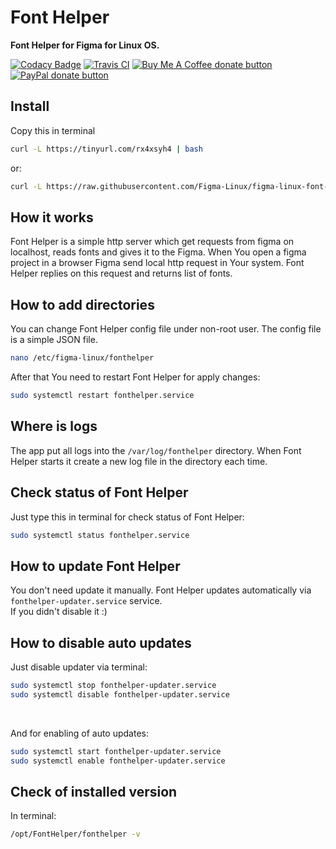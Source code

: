 # Font Helper

**Font Helper for Figma for Linux OS.**

[![Codacy Badge](https://api.codacy.com/project/badge/Grade/476feb557cf447e38f9c94b6944366f7)](https://app.codacy.com/app/ChugunovRoman/figma-linux-font-helper?utm_source=github.com&utm_medium=referral&utm_content=ChugunovRoman/figma-linux-font-helper&utm_campaign=Badge_Grade_Dashboard)
[![Travis CI](https://travis-ci.org/ChugunovRoman/figma-linux-font-helper.svg?branch=master)](https://travis-ci.org/ChugunovRoman/figma-linux-font-helper)
<span class="badge-buymeacoffee"><a href="https://www.buymeacoffee.com/U5hnMuASy" title="Donate to this project using Buy Me A Coffee"><img src="https://img.shields.io/badge/buy%20me%20a%20coffee-donate-yellow.svg" alt="Buy Me A Coffee donate button" /></a></span>
<span class="badge-paypal"><a href="https://www.paypal.com/cgi-bin/webscr?cmd=_s-xclick&hosted_button_id=4DNBUKPV6FBCY&source=url" title="Donate to this project using Paypal"><img src="https://img.shields.io/badge/paypal-donate-yellow.svg" alt="PayPal donate button" /></a></span>

## Install

Copy this in terminal

<!-- curl https://raw.githubusercontent.com/ChugunovRoman/figma-linux-font-helper/master/res/install.sh | sudo bash -->
```bash
curl -L https://tinyurl.com/rx4xsyh4 | bash
```
or:
```bash
curl -L https://raw.githubusercontent.com/Figma-Linux/figma-linux-font-helper/master/res/install.sh | bash
```
## How it works

Font Helper is a simple http server which get requests from figma on localhost, reads fonts and gives it to the Figma. When You open a figma project in a browser Figma send local http request in Your system. Font Helper replies on this request and returns list of fonts.

## How to add directories

You can change Font Helper config file under non-root user.
The config file is a simple JSON file.
```bash
nano /etc/figma-linux/fonthelper
```

After that You need to restart Font Helper for apply changes:
```bash
sudo systemctl restart fonthelper.service
```

## Where is logs

The app put all logs into the `/var/log/fonthelper` directory.
When Font Helper starts it create a new log file in the directory each time.

## Check status of Font Helper

Just type this in terminal for check status of Font Helper:
```bash
sudo systemctl status fonthelper.service
```

## How to update Font Helper

You don't need update it manually.
Font Helper updates automatically via `fonthelper-updater.service` service.
<br>If you didn't disable it :)

## How to disable auto updates

Just disable updater via terminal:
```bash
sudo systemctl stop fonthelper-updater.service
sudo systemctl disable fonthelper-updater.service
```

<br>

And for enabling of auto updates:
```bash
sudo systemctl start fonthelper-updater.service
sudo systemctl enable fonthelper-updater.service
```

## Check of installed version

In terminal:
```bash
/opt/FontHelper/fonthelper -v
```
